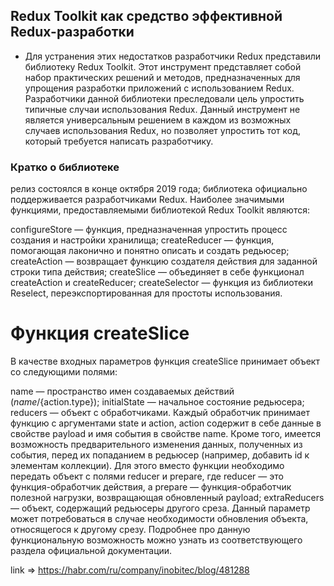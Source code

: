 ## Redux Toolkit как средство эффективной Redux-разработки

- Для устранения этих недостатков разработчики Redux представили библиотеку Redux Toolkit. Этот инструмент представляет собой набор практических решений и методов, предназначенных для упрощения разработки приложений с использованием Redux. Разработчики данной библиотеки преследовали цель упростить типичные случаи использования Redux. Данный инструмент не является универсальным решением в каждом из возможных случаев использования Redux, но позволяет упростить тот код, который требуется написать разработчику.

### Кратко о библиотеке

релиз состоялся в конце октября 2019 года;
библиотека официально поддерживается разработчиками Redux.
Наиболее значимыми функциями, предоставляемыми библиотекой Redux Toolkit являются:


configureStore — функция, предназначенная упростить процесс создания и настройки хранилища;
createReducer — функция, помогающая лаконично и понятно описать и создать редьюсер;
createAction — возвращает функцию создателя действия для заданной строки типа действия;
createSlice — объединяет в себе функционал createAction и createReducer;
createSelector — функция из библиотеки Reselect, переэкспортированная для простоты использования.

# Функция createSlice

В качестве входных параметров функция createSlice принимает объект со следующими полями:

name — пространство имен создаваемых действий (${name}/${action.type});
initialState — начальное состояние редьюсера;
reducers — объект с обработчиками. Каждый обработчик принимает функцию с аргументами state и action, action содержит в себе данные в свойстве payload и имя события в свойстве name. Кроме того, имеется возможность предварительного изменения данных, полученных из события, перед их попаданием в редьюсер (например, добавить id к элементам коллекции). Для этого вместо функции необходимо передать объект с полями reducer и prepare, где reducer — это функция-обработчик действия, а prepare — функция-обработчик полезной нагрузки, возвращающая обновленный payload;
extraReducers — объект, содержащий редьюсеры другого среза. Данный параметр может потребоваться в случае необходимости обновления объекта, относящегося к другому срезу. Подробнее про данную функциональную возможность можно узнать из соответствующего раздела официальной документации.

link => https://habr.com/ru/company/inobitec/blog/481288